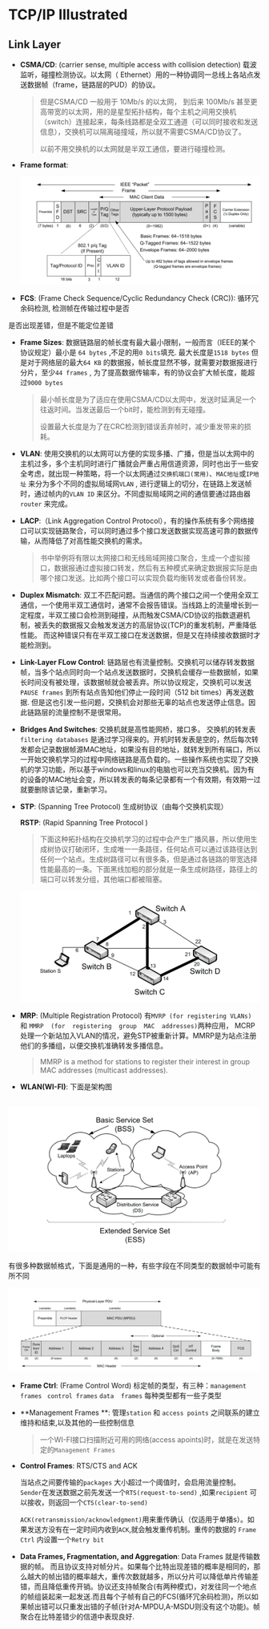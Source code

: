 # TCP/IP Illustrated

## Link Layer

+ **CSMA/CD**: (carrier  sense,  multiple  access  with  collision  detection) 载波监听，碰撞检测协议。以太网（ Ethernet）用的一种协调同一总线上各站点发送数据帧（frame，链路层的PUD）的协议。

  > 但是CSMA/CD 一般用于 10Mb/s 的以太网， 到后来 100Mb/s 甚至更高带宽的以太网，用的是星型拓扑结构，每个主机之间用交换机（switch）连接起来，每条线路都是全双工通道（可以同时接收和发送信息），交换机可以隔离碰撞域，所以就不需要CSMA/CD协议了。
  >
  > 以前不用交换机的以太网就是半双工通信，要进行碰撞检测。

+ **Frame format**:

  ![frame_format](./images/frame_format.png)

+  **FCS**: (Frame Check Sequence/Cyclic Redundancy Check (CRC)): 循环冗余码检测, 检测帧在传输过程中是否

  是否出现差错，但是不能定位差错

+ **Frame Sizes**: 数据链路层的帧长度有最大最小限制，一般而言（IEEE的某个协议规定）最小是 ``64 bytes``  ,不足的用``0 bits``填充. 最大长度是``1518 bytes`` 但是对于网络层的最大``64 KB`` 的数据报，帧长度显然不够，就需要对数据报进行分片，至少``44 frames`` , 为了提高数据传输率，有的协议会扩大帧长度，能超过``9000 bytes`` 

  > 最小帧长度是为了适应在使用CSMA/CD以太网中，发送时延满足一个往返时间。当发送最后一个bit时，能检测到有无碰撞。 
  >
  > 设置最大长度是为了在CRC检测到错误丢弃帧时，减少重发带来的损耗。

+ **VLAN**: 使用交换机的以太网可以方便的实现多播、广播，但是当以太网中的主机过多，多个主机同时进行广播就会严重占用信道资源，同时也出于一些安全考虑，就出现一种策略，将一个以太网通过``交换机端口(常用)``、``MAC地址``或``IP地址`` 来分为多个不同的虚拟局域网``VLAN`` , 进行逻辑上的切分，在链路上发送帧时，通过帧内的``VLAN ID`` 来区分。不同虚拟局域网之间的通信要通过路由器``router`` 来完成。

+ **LACP**:（Link Aggregation Control Protocol），有的操作系统有多个网络接口可以实现链路聚合，可以同时通过多个接口发送数据实现高速可靠的数据传输，从而降低了对高性能交换机的需求。

  > 书中举例将有限以太网接口和无线局域网接口聚合，生成一个虚拟接口，数据报通过虚拟接口转发，然后有五种模式来确定数据报实际是由哪个接口发送。比如两个接口可以实现负载均衡转发或者备份转发。
  
+  **Duplex Mismatch**: 双工不匹配问题。当通信的两个接口之间一个使用全双工通信，一个使用半双工通信时，通常不会报告错误。当线路上的流量增长到一定程度，半双工接口会检测到碰撞，从而触发CSMA/CD协议的指数退避机制，被丢失的数据报又会触发发送方的高层协议(TCP)的重发机制，严重降低性能。 而这种错误只有在半双工接口在发送数据，但是又在持续接收数据时才能检测到。

+ **Link-Layer FLow Control**: 链路层也有流量控制。交换机可以储存转发数据帧，当多个站点同时向一个站点发送数据时，交换机会缓存一些数据帧，如果长时间没有被处理，该数据帧就会被丢弃。所以协议规定，交换机可以发送``PAUSE frames`` 到所有站点告知他们停止一段时间（512 bit times）再发送数据. 但是这也引发一些问题，交换机会对那些无辜的站点也发送停止信息。因此链路层的流量控制不是很常用。

+ **Bridges And Switches**: 交换机就是高性能网桥，接口多。 交换机的转发表``filtering databases`` 是通过学习得来的。开机时转发表是空的，然后每次转发都会记录数据帧源MAC地址，如果没有目的地址，就转发到所有端口，所以一开始交换机学习的过程中网络链路是高负载的。一些操作系统也实现了交换机的学习功能，所以基于windows和linux的电脑也可以充当交换机。因为有的设备的MAC地址会变，所以转发表的每条记录都有一个有效期，有效期一过就要删除该记录，重新学习。

+ **STP**: (Spanning Tree Protocol) 生成树协议（由每个交换机实现）

  **RSTP**: (Rapid Spanning Tree Protocol )

  > 下面这种拓扑结构在交换机学习的过程中会产生广播风暴，所以使用生成树协议打破闭环，生成唯一一条路径，任何站点可以通过该路径达到任何一个站点。生成树路径可以有很多条，但是通过各链路的带宽选择性能最高的一条。下面黑线加粗的部分就是一条生成树路径，路径上的端口可以转发分组，其他端口都被阻塞。

  ![](./images/STP.png)

+ **MRP**: (Multiple Registration Protocol) 有``MVRP (for registering VLANs) ``和 ``MMRP  (for  registering  group  MAC  addresses)``两种应用， MCRP处理一个新站加入VLAN的情况，避免STP被重新计算。MMRP是为站点注册他们的多播组，以便交换机准确转发多播信息。

  > MMRP  is  a  method  for  stations  to  register  their  interest  in  group  MAC addresses  (multicast  addresses). 

+  **WLAN(WI-FI)**:  下面是架构图

  ​	![](./images/wlan_bss.png)

  ​		有很多种数据帧格式，下面是通用的一种，有些字段在不同类型的数据帧中可能有所不同

  ![](./images/wlan_frame.png)

  + **Frame Ctrl**: (Frame  Control  Word) 标定帧的类型，有三种：``management frames`` `` control frames`` ``data  frames`` 每种类型都有一些子类型

  + **Management Frames **:  管理``station`` 和 ``access points`` 之间联系的建立维持和结束,以及其他的一些控制信息

    > 一个WI-FI接口扫描附近可用的网络(access apoints)时，就是在发送特定的``Management Frames``

  + **Control Frames**: RTS/CTS and ACK

    当站点之间要传输的``packages`` 大小超过一个阈值时，会启用流量控制。 ``Sender``在发送数据之前先发送一个``RTS(request-to-send)`` ,如果``recipient`` 可以接收，则返回一个``CTS(clear-to-send)``

    ``ACK(retransmission/acknowledgment)``用来重传确认（仅适用于单播s）。如果发送方没有在一定时间内收到``ACK``,就会触发重传机制。重传的数据的 ``Frame Ctrl`` 内设置一个``Retry bit``
    
  + **Data Frames, Fragmentation, and Aggregation**: Data Frames 就是传输数据的帧。 而且协议支持对帧分片。如果每个比特出现差错的概率是相同的，那么越大的帧出错的概率越大，重传次数就越多，所以分片可以降低单片传输差错，而且降低重传开销。协议还支持帧聚合(有两种模式)，对发往同一个地点的帧组装起来一起发送.而且每个子帧有自己的FCS(循环冗余码检测)，所以如果帧出错可以只重发出错的子帧(针对A-MPDU,A-MSDU则没有这个功能)。帧聚合在比特差错少的信道中表现良好.

